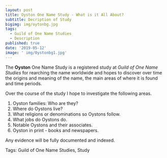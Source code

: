 ```yaml
---
layout: post
title: Oyston One Name Study - What is it All About?
subtitle: Decription of Study
bigimg: img/oytonbg.jpg
tags:
  - Guild of One Name Studies
  - Description
published: true
date: '2019-05-12'
image: ' img/0ystonbg1.jpg'
---
```


The **Oyston** One Name Study is a registered study at *Guild of One Name Studies* for rearching the name worldwide and hopes to discover over time the origins and meaning of the name, the main areas of where it is found and time periods.

Over the course of the study I hope to investigate the following areas.

1. Oyston families: Who are they?
1. Where do Oystons live?
1. What religions or denominations so Oystons follow.
1. What jobs do Oystons do.
1. Notable Oystons and their associates.
1. Oyston in print - books and newspapers.

Any evidence will be fully documented and indexed.

Tags: Guild of One Name Studies, Study

